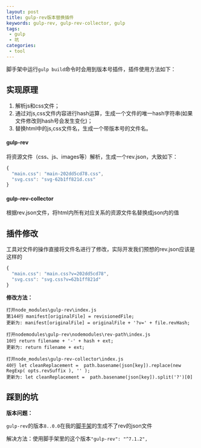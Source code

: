 ```yaml
---
layout: post
title: gulp-rev版本替换插件
keywords: gulp-rev, gulp-rev-collector, gulp
tags:
 - gulp
 - 坑
categories:
 - tool
---
```


脚手架中运行`gulp build`命令时会用到版本号插件，插件使用方法如下：

## 实现原理

1. 解析js和css文件；
2. 通过对js,css文件内容进行hash运算，生成一个文件的唯一hash字符串(如果文件修改则hash号会发生变化)；
3. 替换html中的js,css文件名，生成一个带版本号的文件名。

#### gulp-rev

将资源文件（css、js、images等）解析，生成一个rev.json，大致如下：

```js
{
  "main.css": "main-202dd5cd78.css",
  "svg.css": "svg-62b1ff821d.css"
}
```

#### gulp-rev-collector

根据rev.json文件，将html内所有对应关系的资源文件名替换成json内的值


## 插件修改

工具对文件的操作直接将文件名进行了修改，实际开发我们预想的rev.json应该是这样的

```js
{
  "main.css": "main.css?v=202dd5cd78",
  "svg.css": "svg.css?v=62b1ff821d"
}
```

**修改方法：**

```
打开node_modules\gulp-rev\index.js
第144行 manifest[originalFile] = revisionedFile;
更新为: manifest[originalFile] = originalFile + '?v=' + file.revHash;
```

```
打开nodemodules\gulp-rev\nodemodules\rev-path\index.js
10行 return filename + '-' + hash + ext;
更新为: return filename + ext;
```

```
打开node_modules\gulp-rev-collector\index.js
40行 let cleanReplacement =  path.basename(json[key]).replace(new RegExp( opts.revSuffix ), '' );
更新为: let cleanReplacement =  path.basename(json[key]).split('?')[0] 
```

## 踩到的坑

**版本问题：**

`gulp-rev`的版本`8..0.0`在我的[脚手架](https://github.com/007sair/hero)的生成不了rev的json文件

解决方法：使用脚手架里的这个版本`"gulp-rev": "^7.1.2",`

